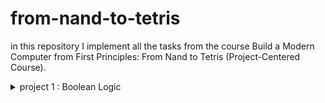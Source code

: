 # from-nand-to-tetris

in this repository I implement all the tasks from the course Build a Modern Computer from First Principles: From Nand to Tetris (Project-Centered Course).

<details>

<summary>project 1 : Boolean Logic</summary>
Nand (given)
Not
And
Or
Xor
Mux
DMux
Not16
And16
Or16
Mux16
Or8Way
Mux4Way16
Mux8Way16
DMux4Way
DMux8Way
</details>
